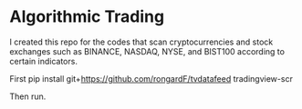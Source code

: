 # Algorithmic Trading
I created this repo for the codes that scan cryptocurrencies and stock exchanges such as BINANCE, NASDAQ, NYSE, and BIST100 according to certain indicators.

First pip install git+https://github.com/rongardF/tvdatafeed tradingview-scr

Then run.
